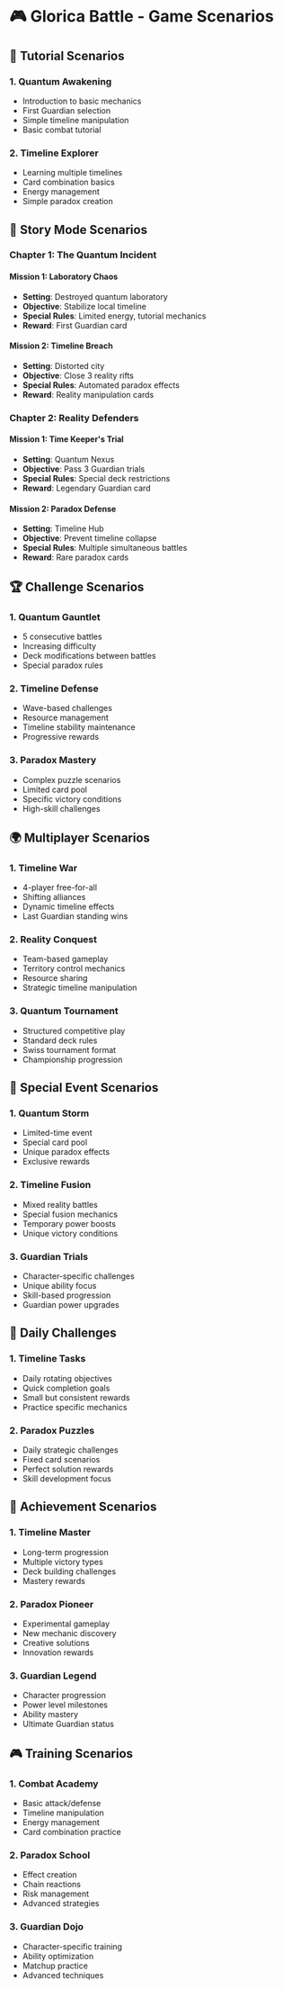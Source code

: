 
# 🎮 Glorica Battle - Game Scenarios

## 🌟 Tutorial Scenarios

### 1. Quantum Awakening
- Introduction to basic mechanics
- First Guardian selection
- Simple timeline manipulation
- Basic combat tutorial

### 2. Timeline Explorer
- Learning multiple timelines
- Card combination basics
- Energy management
- Simple paradox creation

## 🎯 Story Mode Scenarios

### Chapter 1: The Quantum Incident
#### Mission 1: Laboratory Chaos
- **Setting**: Destroyed quantum laboratory
- **Objective**: Stabilize local timeline
- **Special Rules**: Limited energy, tutorial mechanics
- **Reward**: First Guardian card

#### Mission 2: Timeline Breach
- **Setting**: Distorted city
- **Objective**: Close 3 reality rifts
- **Special Rules**: Automated paradox effects
- **Reward**: Reality manipulation cards

### Chapter 2: Reality Defenders
#### Mission 1: Time Keeper's Trial
- **Setting**: Quantum Nexus
- **Objective**: Pass 3 Guardian trials
- **Special Rules**: Special deck restrictions
- **Reward**: Legendary Guardian card

#### Mission 2: Paradox Defense
- **Setting**: Timeline Hub
- **Objective**: Prevent timeline collapse
- **Special Rules**: Multiple simultaneous battles
- **Reward**: Rare paradox cards

## 🏆 Challenge Scenarios

### 1. Quantum Gauntlet
- 5 consecutive battles
- Increasing difficulty
- Deck modifications between battles
- Special paradox rules

### 2. Timeline Defense
- Wave-based challenges
- Resource management
- Timeline stability maintenance
- Progressive rewards

### 3. Paradox Mastery
- Complex puzzle scenarios
- Limited card pool
- Specific victory conditions
- High-skill challenges

## 🌍 Multiplayer Scenarios

### 1. Timeline War
- 4-player free-for-all
- Shifting alliances
- Dynamic timeline effects
- Last Guardian standing wins

### 2. Reality Conquest
- Team-based gameplay
- Territory control mechanics
- Resource sharing
- Strategic timeline manipulation

### 3. Quantum Tournament
- Structured competitive play
- Standard deck rules
- Swiss tournament format
- Championship progression

## 🎨 Special Event Scenarios

### 1. Quantum Storm
- Limited-time event
- Special card pool
- Unique paradox effects
- Exclusive rewards

### 2. Timeline Fusion
- Mixed reality battles
- Special fusion mechanics
- Temporary power boosts
- Unique victory conditions

### 3. Guardian Trials
- Character-specific challenges
- Unique ability focus
- Skill-based progression
- Guardian power upgrades

## 🔄 Daily Challenges

### 1. Timeline Tasks
- Daily rotating objectives
- Quick completion goals
- Small but consistent rewards
- Practice specific mechanics

### 2. Paradox Puzzles
- Daily strategic challenges
- Fixed card scenarios
- Perfect solution rewards
- Skill development focus

## 🌟 Achievement Scenarios

### 1. Timeline Master
- Long-term progression
- Multiple victory types
- Deck building challenges
- Mastery rewards

### 2. Paradox Pioneer
- Experimental gameplay
- New mechanic discovery
- Creative solutions
- Innovation rewards

### 3. Guardian Legend
- Character progression
- Power level milestones
- Ability mastery
- Ultimate Guardian status

## 🎮 Training Scenarios

### 1. Combat Academy
- Basic attack/defense
- Timeline manipulation
- Energy management
- Card combination practice

### 2. Paradox School
- Effect creation
- Chain reactions
- Risk management
- Advanced strategies

### 3. Guardian Dojo
- Character-specific training
- Ability optimization
- Matchup practice
- Advanced techniques
